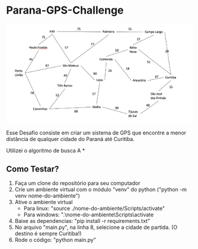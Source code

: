 # Parana-GPS-Challenge

![Mapa do Parana](/static/image.png)

Esse Desafio consiste em criar um sistema de GPS que encontre a menor distância de qualquer cidade do Paraná até Curitiba.

Utilizei o algoritmo de busca A *

## Como Testar?

1. Faça um clone do repositório para seu computador
2. Crie um ambiente virtual com o módulo "venv" do python ("python -m venv nome-do-ambiente")
3. Ative o ambiente virtual 
    - Para linux: "source ./nome-do-ambiente/Scripts/activate"
    - Para windows: ".\nome-do-ambiente\Scripts\activate
4. Baixe as dependencias: "pip install -r requirements.txt"
5. No arquivo "main.py", na linha 8, selecione a cidade de partida. (O destino é sempre Curitiba!)
6. Rode o código: "python main.py"